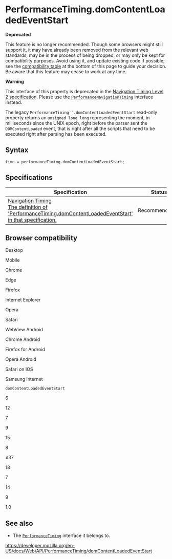 # PerformanceTiming.domContentLoadedEventStart

**Deprecated**

This feature is no longer recommended. Though some browsers might still support it, it may have already been removed from the relevant web standards, may be in the process of being dropped, or may only be kept for compatibility purposes. Avoid using it, and update existing code if possible; see the [compatibility table](#browser_compatibility) at the bottom of this page to guide your decision. Be aware that this feature may cease to work at any time.

**Warning**

This interface of this property is deprecated in the [Navigation Timing Level 2 specification](https://w3c.github.io/navigation-timing/#obsolete). Please use the [`PerformanceNavigationTiming`](../performancenavigationtiming) interface instead.

The legacy ` PerformanceTiming``.domContentLoadedEventStart ` read-only property returns an `unsigned long long` representing the moment, in milliseconds since the UNIX epoch, right before the parser sent the `DOMContentLoaded` event, that is right after all the scripts that need to be executed right after parsing has been executed.

## Syntax

    time = performanceTiming.domContentLoadedEventStart;

## Specifications

<table><thead><tr class="header"><th>Specification</th><th>Status</th><th>Comment</th></tr></thead><tbody><tr class="odd"><td><a href="https://www.w3.org/TR/navigation-timing/#dom-performancetiming-domcontentloadedeventstart">Navigation Timing<br />
<span class="small">The definition of 'PerformanceTiming.domContentLoadedEventStart' in that specification.</span></a></td><td><span class="spec-rec">Recommendation</span></td><td>Initial definition.</td></tr></tbody></table>

## Browser compatibility

Desktop

Mobile

Chrome

Edge

Firefox

Internet Explorer

Opera

Safari

WebView Android

Chrome Android

Firefox for Android

Opera Android

Safari on IOS

Samsung Internet

`domContentLoadedEventStart`

6

12

7

9

15

8

≤37

18

7

14

9

1.0

## See also

- The [`PerformanceTiming`](../performancetiming) interface it belongs to.

<a href="https://developer.mozilla.org/en-US/docs/Web/API/PerformanceTiming/domContentLoadedEventStart" class="_attribution-link">https://developer.mozilla.org/en-US/docs/Web/API/PerformanceTiming/domContentLoadedEventStart</a>
